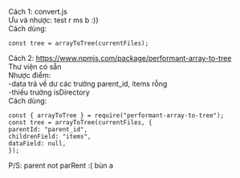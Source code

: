 Cách 1: convert.js \
Ưu và nhược: test r ms b :)) \
Cách dùng:

```
const tree = arrayToTree(currentFiles);
```

Cách 2: https://www.npmjs.com/package/performant-array-to-tree \
Thư viện có sẵn \
Nhược điểm: \
-data trả về dư các trường parent_id, items rỗng \
-thiếu trường isDirectory \
Cách dùng:

```
const { arrayToTree } = require("performant-array-to-tree");
const tree = arrayToTree(currentFiles, {
parentId: "parent_id",
childrenField: "items",
dataField: null,
});
```

P/S: parent not parRent :( bùn a
